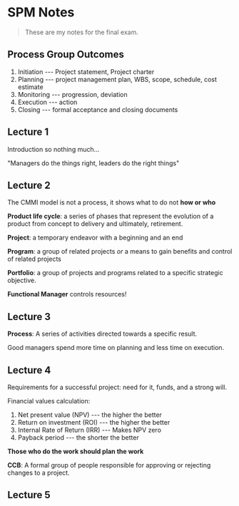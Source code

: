 # SPM Notes

> These are my notes for the final exam.

## Process Group Outcomes

1. Initiation --- Project statement, Project charter
2. Planning ---  project management plan, WBS, scope, schedule, cost estimate
3. Monitoring --- progression, deviation
4. Execution --- action
5. Closing --- formal acceptance and closing documents

## Lecture 1

Introduction so nothing much...

"Managers do the things right, leaders do the right things"

## Lecture 2

The CMMI model is not a process, it shows what to do not **how or who**

**Product life cycle**: a series of phases that represent the evolution of a product from concept to delivery and ultimately, retirement.

**Project**: a temporary endeavor with a beginning and an end

**Program**: a group of related projects *or* a means to gain benefits and control of related projects

**Portfolio**: a group of projects and programs related to a specific strategic objective.

**Functional Manager** controls resources!

## Lecture 3

**Process**: A series of activities directed towards a specific result.

Good managers spend more time on planning and less time on execution.

## Lecture 4

Requirements for a successful project: need for it, funds, and a strong will.

Financial values calculation:

1. Net present value (NPV) --- the higher the better
2. Return on investment (ROI) --- the higher the better
3. Internal Rate of Return (IRR) --- Makes NPV zero
4. Payback period --- the shorter the better

**Those who do the work should plan the work**

**CCB**: A formal group of people responsible for approving or rejecting changes to a project.

## Lecture 5

